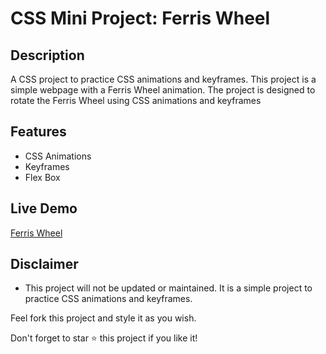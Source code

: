 # CSS Mini Project: Ferris Wheel

## Description

A CSS project to practice CSS animations and keyframes. This project is a simple webpage with a Ferris Wheel animation. The project is designed to rotate the Ferris Wheel using CSS animations and keyframes

## Features

-   CSS Animations
-   Keyframes
-   Flex Box

## Live Demo

[Ferris Wheel](https://quintin-dev.github.io/CSS-Mini_Projects-Ferris_Wheel/)

## Disclaimer

-   This project will not be updated or maintained. It is a simple project to practice CSS animations and keyframes.

Feel fork this project and style it as you wish.

Don't forget to star ⭐ this project if you like it!
